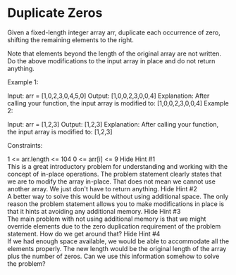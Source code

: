 <h1>Duplicate Zeros</h1>
<p>
Given a fixed-length integer array arr, duplicate each occurrence of zero, shifting the remaining elements to the right.

Note that elements beyond the length of the original array are not written. Do the above modifications to the input array in place and do not return anything.



Example 1:

Input: arr = [1,0,2,3,0,4,5,0]
Output: [1,0,0,2,3,0,0,4]
Explanation: After calling your function, the input array is modified to: [1,0,0,2,3,0,0,4]
Example 2:

Input: arr = [1,2,3]
Output: [1,2,3]
Explanation: After calling your function, the input array is modified to: [1,2,3]


Constraints:

1 <= arr.length <= 104
0 <= arr[i] <= 9
Hide Hint #1  
This is a great introductory problem for understanding and working with the concept of in-place operations. The problem statement clearly states that we are to modify the array in-place. That does not mean we cannot use another array. We just don't have to return anything.
Hide Hint #2  
A better way to solve this would be without using additional space. The only reason the problem statement allows you to make modifications in place is that it hints at avoiding any additional memory.
Hide Hint #3  
The main problem with not using additional memory is that we might override elements due to the zero duplication requirement of the problem statement. How do we get around that?
Hide Hint #4  
If we had enough space available, we would be able to accommodate all the elements properly. The new length would be the original length of the array plus the number of zeros. Can we use this information somehow to solve the problem?
</p>